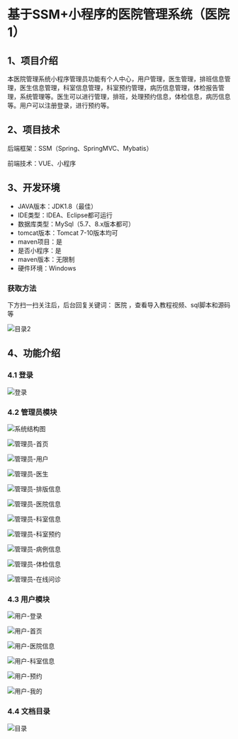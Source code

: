 # 基于SSM+小程序的医院管理系统（医院1）



## 1、项目介绍

本医院管理系统小程序管理员功能有个人中心，用户管理，医生管理，排班信息管理，医生信息管理，科室信息管理，科室预约管理，病历信息管理，体检报告管理，系统管理等。医生可以进行管理，排班，处理预约信息，体检信息，病历信息等。用户可以注册登录，进行预约等。

## 2、项目技术

后端框架：SSM（Spring、SpringMVC、Mybatis）

前端技术：VUE、小程序

## 3、开发环境

- JAVA版本：JDK1.8（最佳）
- IDE类型：IDEA、Eclipse都可运行
- 数据库类型：MySql（5.7、8.x版本都可） 
- tomcat版本：Tomcat 7-10版本均可
- maven项目：是
- 是否小程序：是
- maven版本：无限制
- 硬件环境：Windows
###  获取方法

下方扫一扫关注后，后台回复关键词： 医院 ，查看导入教程视频、sql脚本和源码等

![目录2](https://www.codemarket.fun/202407032155305.png)

## 4、功能介绍

### 4.1 登录

![登录](https://www.codemarket.fun/202408011849884.png)

### 4.2 管理员模块

![系统结构图](https://www.codemarket.fun/202408011850033.png)

![管理员-首页](https://www.codemarket.fun/202408011850101.png)

![管理员-用户](https://www.codemarket.fun/202408011850785.png)

![管理员-医生](https://www.codemarket.fun/202408011850589.png)

![管理员-排版信息](https://www.codemarket.fun/202408011850093.png)

![管理员-医院信息](https://www.codemarket.fun/202408011850689.png)

![管理员-科室信息](https://www.codemarket.fun/202408011850070.png)

![管理员-科室预约](https://www.codemarket.fun/202408011850082.png)

![管理员-病例信息](https://www.codemarket.fun/202408011850066.png)

![管理员-体检信息](https://www.codemarket.fun/202408011850104.png)

![管理员-在线问诊](https://www.codemarket.fun/202408011850912.png)

### 4.3 用户模块

![用户-登录](https://www.codemarket.fun/202408011850683.png)

![用户-首页](https://www.codemarket.fun/202408011850705.png)

![用户-医院信息](https://www.codemarket.fun/202408011850718.png)

![用户-科室信息](https://www.codemarket.fun/202408011850688.png)

![用户-预约](https://www.codemarket.fun/202408011850730.png)

![用户-我的](https://www.codemarket.fun/202408011850687.png)

### 4.4 文档目录

![目录](https://www.codemarket.fun/202408011850157.png)

